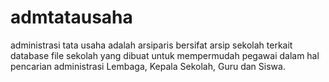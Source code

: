# admtatausaha
administrasi tata usaha adalah arsiparis bersifat arsip sekolah terkait database file sekolah yang dibuat untuk mempermudah pegawai dalam hal pencarian administrasi Lembaga, Kepala Sekolah, Guru dan Siswa.
